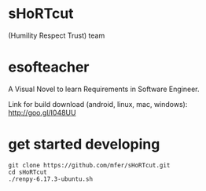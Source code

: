 sHoRTcut
========
(Humility Respect Trust) team

esofteacher
===========
A Visual Novel to learn Requirements in Software Engineer.

Link for build download (android, linux, mac, windows): http://goo.gl/I048UU


get started developing
======================
    git clone https://github.com/mfer/sHoRTcut.git
    cd sHoRTcut
    ./renpy-6.17.3-ubuntu.sh

